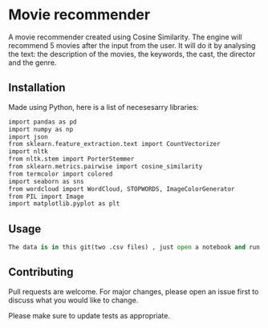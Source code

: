# Movie recommender

A movie recommender created using Cosine Similarity. The engine will recommend 5 movies after the input from the user. It will do it by analysing the text: the description of the movies, the keywords, the cast, the director and the genre.

## Installation

Made using Python, here is a list of necesesarry libraries:
```bash
import pandas as pd
import numpy as np
import json
from sklearn.feature_extraction.text import CountVectorizer
import nltk
from nltk.stem import PorterStemmer
from sklearn.metrics.pairwise import cosine_similarity
from termcolor import colored
import seaborn as sns
from wordcloud import WordCloud, STOPWORDS, ImageColorGenerator
from PIL import Image
import matplotlib.pyplot as plt
```

## Usage

```python
The data is in this git(two .csv files) , just open a notebook and run the code.
```

## Contributing

Pull requests are welcome. For major changes, please open an issue first
to discuss what you would like to change.

Please make sure to update tests as appropriate.
